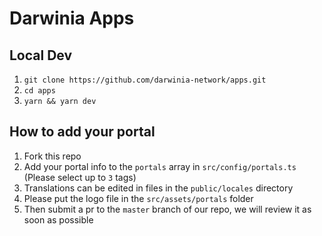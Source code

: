 # Darwinia Apps

## Local Dev

1. `git clone https://github.com/darwinia-network/apps.git`
2. `cd apps`
3. `yarn && yarn dev`

## How to add your portal

1. Fork this repo
2. Add your portal info to the `portals` array in `src/config/portals.ts` (Please select up to `3` tags)
3. Translations can be edited in files in the `public/locales` directory
4. Please put the logo file in the `src/assets/portals` folder
5. Then submit a pr to the `master` branch of our repo, we will review it as soon as possible
